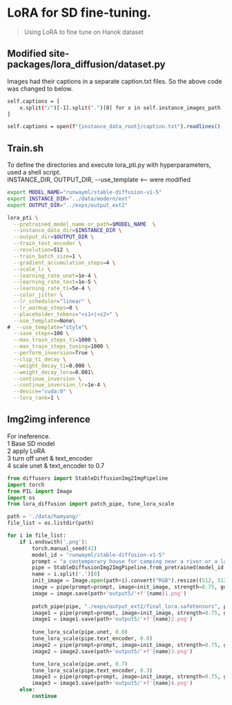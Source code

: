 # LoRA for SD fine-tuning.

> Using LoRA to fine tune on Hanok dataset

## Modified site-packages/lora_diffusion/dataset.py

Images had their captions in a separate caption.txt files. So the above code was changed to below.

```bash
self.captions = [
    x.split("/")[-1].split(".")[0] for x in self.instance_images_path
]
```
```bash
self.captions = open(f"{instance_data_root}/caption.txt").readlines()
```

## Train.sh

To define the directories and execute lora_pti.py with hyperparameters, used a shell script.  
INSTANCE_DIR, OUTPUT_DIR, --use_template <-- were modified

```bash
export MODEL_NAME="runwayml/stable-diffusion-v1-5"
export INSTANCE_DIR="../data/modern/ext"
export OUTPUT_DIR="../exps/output_ext2"

lora_pti \
  --pretrained_model_name_or_path=$MODEL_NAME  \
  --instance_data_dir=$INSTANCE_DIR \
  --output_dir=$OUTPUT_DIR \
  --train_text_encoder \
  --resolution=512 \
  --train_batch_size=1 \
  --gradient_accumulation_steps=4 \
  --scale_lr \
  --learning_rate_unet=1e-4 \
  --learning_rate_text=1e-5 \
  --learning_rate_ti=5e-4 \
  --color_jitter \
  --lr_scheduler="linear" \
  --lr_warmup_steps=0 \
  --placeholder_tokens="<s1>|<s2>" \
  --use_template=None\
#  --use_template="style"\
  --save_steps=100 \
  --max_train_steps_ti=1000 \
  --max_train_steps_tuning=1000 \
  --perform_inversion=True \
  --clip_ti_decay \
  --weight_decay_ti=0.000 \
  --weight_decay_lora=0.001\
  --continue_inversion \
  --continue_inversion_lr=1e-4 \
  --device="cuda:0" \
  --lora_rank=1 \
```

## Img2img inference

For ineference.  
1 Base SD model  
2 apply LoRA  
3 turn off unet & text_encoder  
4 scale unet & text_encoder to 0.7  

```python
from diffusers import StableDiffusionImg2ImgPipeline
import torch
from PIL import Image
import os
from lora_diffusion import patch_pipe, tune_lora_scale

path = './data/hamyang/'
file_list = os.listdir(path)

for i in file_list:
    if i.endswith('.png'):
        torch.manual_seed(42)
        model_id = "runwayml/stable-diffusion-v1-5"
        prompt = "a contemporary house for camping near a river or a lake"
        pipe = StableDiffusionImg2ImgPipeline.from_pretrained(model_id, torch_dtype=torch.float16).to("cuda")
        name = i.split('.')[0]
        init_image = Image.open(path+i).convert("RGB").resize((512, 512))
        image = pipe(prompt=prompt, image=init_image, strength=0.75, guidance_scale=7.5).images[0]
        image = image.save(path+'output5/'+f'{name}1.png')
        
        patch_pipe(pipe, "./exps/output_ext2/final_lora.safetensors", patch_text=True, patch_unet=True, patch_ti=True)
        image1 = pipe(prompt=prompt, image=init_image, strength=0.75, guidance_scale=7.5).images[0]
        image1 = image1.save(path+'output5/'+f'{name}2.png')
        
        tune_lora_scale(pipe.unet, 0.0)
        tune_lora_scale(pipe.text_encoder, 0.0)
        image2 = pipe(prompt=prompt, image=init_image, strength=0.75, guidance_scale=7.5).images[0]
        image2 = image2.save(path+'output5/'+f'{name}3.png')

        tune_lora_scale(pipe.unet, 0.7)
        tune_lora_scale(pipe.text_encoder, 0.3)
        image3 = pipe(prompt=prompt, image=init_image, strength=0.75, guidance_scale=7.5).images[0]
        image3 = image3.save(path+'output5/'+f'{name}4.png')
    else:
        continue
```
